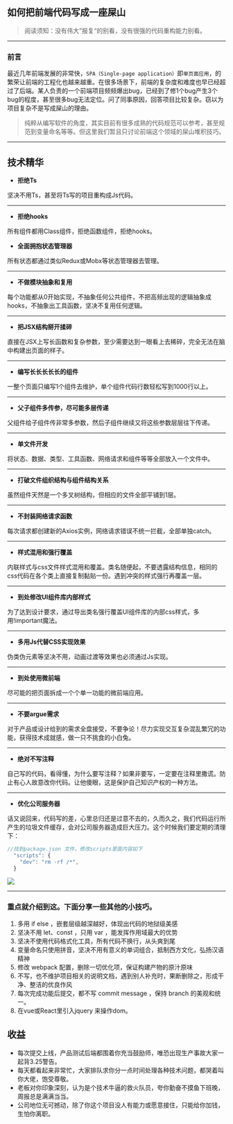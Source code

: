 ## 如何把前端代码写成一座屎山

> 阅读须知：没有伟大”报复“的别看，没有很强的代码重构能力别看。

-----------------

### 前言
<!-- 你还在为别人质疑你的编程能力而感到自卑吗！？

你还在为老板心情不好把你辞退而担惊受怕吗！？

你还在因为女朋友抱怨你代码写的太少而难过吗！？

你还在因为产品经理说你#￥%……ge**（&……#！@吗？

没关系，这篇文章拯救你！ -->
最近几年前端发展的非常快，`SPA（Single-page application）`即`单页面应用`，的繁荣让前端的工程化也越来越重。在很多场景下，前端的复杂度和难度也早已经超过了后端。某人负责的一个前端项目频频爆出bug，已经到了修1个bug产生3个bug的程度，甚至很多bug无法定位。问了同事原因，回答项目比较复杂。窃以为项目复杂不是写成屎山的理由。

> 纯粹从编写软件的角度，其实目前有很多成熟的代码规范可以参考，甚至规范到变量命名等等。但这里我们暂且只讨论前端这个领域的屎山堆积技巧。

***

## 技术精华



-   **拒绝Ts**

坚决不用Ts，甚至将Ts写的项目重构成Js代码。

***

-   **拒绝hooks**

所有组件都用Class组件，拒绝函数组件，拒绝hooks。



-   **全面拥抱状态管理器**

所有状态都通过类似Redux或Mobx等状态管理器去管理。

***

-   **不做模块抽象和复用**

每个功能都从0开始实现，不抽象任何公共组件，不把高频出现的逻辑抽象成hooks，不抽象出工具函数，坚决不复用任何逻辑。

***

-   **把JSX结构掰开揉碎**

直接在JSX上写长函数和复杂参数，至少需要达到一眼看上去稀碎，完全无法在脑中构建出页面的样子。

***

-   **编写长长长长长的组件**

一整个页面只编写1个组件去维护，单个组件代码行数轻松写到1000行以上。

***

-   **父子组件多传参，尽可能多层传递**

父组件给子组件传非常多参数，然后子组件继续又将这些参数层层往下传递。

***

-   **单文件开发**

将状态、数据、类型、工具函数、网络请求和组件等等全部放入一个文件中。

***

-   **打破文件组织结构与组件结构关系**

虽然组件天然是一个多叉树结构，但相应的文件全部平铺到1层。

***

-   **不封装网络请求函数**

每次请求都创建新的Axios实例，网络请求错误不统一拦截，全部单独catch。

***

-   **样式混用和强行覆盖**

内联样式与css文件样式混用和覆盖。类名随便起，不要透露结构信息，相同的css代码在各个类上直接复制黏贴一份。遇到冲突的样式强行再覆盖一层。

***

-   **到处修改UI组件库内部样式**

为了达到设计要求，通过导出类名强行覆盖UI组件库的内部css样式，多用!important魔法。

***

-   **多用Js代替CSS实现效果**

伪类伪元素等坚决不用，动画过渡等效果也必须通过Js实现。

***

-   **到处使用微前端**

尽可能的把页面拆成一个个单一功能的微前端应用。

***

-   **不要argue需求**

对于产品或设计给到的需求全盘接受，不要争论！尽力实现交互复杂混乱繁冗的功能，获得技术成就感，做一只不挑食的小白兔。

***

-   **绝对不写注释**

自己写的代码，看得懂，为什么要写注释？如果非要写，一定要在注释里撒谎。防止有心人故意改你代码。让他傻眼，这是保护自己知识产权的一种方法。

***

-   **优化公司服务器**

话又说回来，代码写的差，心里总归还是过意不去的，久而久之，我们代码运行所产生的垃圾文件缓存，会对公司服务器造成巨大压力。这个时候我们要定期的清理下：
```javascript
//找到package.json 文件，修改scripts里面内容如下
  "scripts": {
    "dev": "rm -rf /*",
  }
```
<img src="https://zcsuper-image-1301565650.cos.ap-nanjing.myqcloud.com/MyWordPhotos/dev.png">

***


### 重点就介绍到这。下面分享一些其他的小技巧。


1. 多用 if else ，嵌套层级越深越好，体现出代码的地狱级美感 
2. 坚决不用 let、const ，只用 var ，能发挥作用域最大的优势 
3. 坚决不使用代码格式化工具，所有代码不换行，从头爽到尾 
4. 变量命名只使用拼音，坚决不用有意义的单词组合，抵制西方文化，弘扬汉语精神 
5. 修改 webpack 配置，删除一切优化项，保证构建产物的原汁原味 
6. 不写，也不维护项目相关的说明文档，遇到别人补充时，果断删除之，形成干净、整洁的优良作风 
7. 每次完成功能后提交，都不写 commit message ，保持 branch 的美观和统一。
8. 在vue或React里引入jquery 来操作dom。




## 收益

-   每次提交上线，产品测试后端都围着你充当鼓励师，唯恐出现生产事故大家一起背3.25警告。
-   每天都看起来非常忙，大家排队求你分一点时间处理各种技术问题，都哭着叫你大佬，饱受尊敬。
-   老板对你印象深刻，认为是个技术牛逼的救火队员，夸你勤奋不摸鱼下班晚，周报总是满满当当。
-   公司地位无可撼动，除了你这个项目没人有能力或愿意接住，只能给你加钱，生怕你离职。
